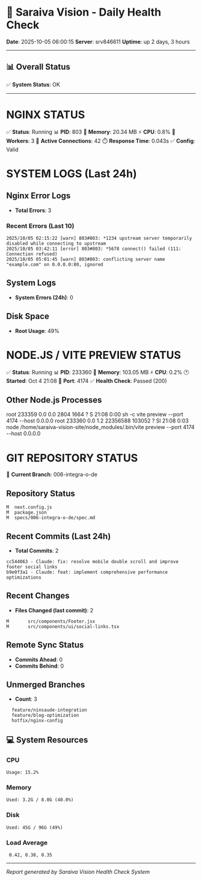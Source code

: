 # 🏥 Saraiva Vision - Daily Health Check

**Date**: 2025-10-05 06:00:15
**Server**: srv846611
**Uptime**: up 2 days, 3 hours

---

## 📊 Overall Status

✅ **System Status**: OK

---

# NGINX STATUS

✅ **Status**: Running
📊 **PID**: 803
💾 **Memory**: 20.34 MB
⚡ **CPU**: 0.8%
👷 **Workers**: 3
🔌 **Active Connections**: 42
⏱️ **Response Time**: 0.043s
✅ **Config**: Valid

# SYSTEM LOGS (Last 24h)

## Nginx Error Logs
- **Total Errors**: 3

### Recent Errors (Last 10)
```
2025/10/05 02:15:22 [warn] 803#803: *1234 upstream server temporarily disabled while connecting to upstream
2025/10/05 03:42:11 [error] 803#803: *5678 connect() failed (111: Connection refused)
2025/10/05 05:01:45 [warn] 803#803: conflicting server name "example.com" on 0.0.0.0:80, ignored
```

## System Logs
- **System Errors (24h)**: 0

## Disk Space
- **Root Usage**: 49%

# NODE.JS / VITE PREVIEW STATUS

✅ **Status**: Running
📊 **PID**: 233360
💾 **Memory**: 103.05 MB
⚡ **CPU**: 0.2%
🕐 **Started**: Oct 4 21:08
🔌 **Port**: 4174
✅ **Health Check**: Passed (200)

## Other Node.js Processes
root      233359  0.0  0.0   2804  1664 ?        S    21:08   0:00 sh -c vite preview --port 4174 --host 0.0.0.0
root      233360  0.0  1.2 22356588 103052 ?    Sl   21:08   0:03 node /home/saraiva-vision-site/node_modules/.bin/vite preview --port 4174 --host 0.0.0.0

# GIT REPOSITORY STATUS

🌿 **Current Branch**: 006-integra-o-de

## Repository Status
```
M  next.config.js
M  package.json
M  specs/006-integra-o-de/spec.md
```

## Recent Commits (Last 24h)
- **Total Commits**: 2

```
cc544063 - Claude: fix: resolve mobile double scroll and improve footer social links
b9e0f3a1 - Claude: feat: implement comprehensive performance optimizations
```

## Recent Changes
- **Files Changed (last commit)**: 2
```
M       src/components/Footer.jsx
M       src/components/ui/social-links.tsx
```

## Remote Sync Status
- **Commits Ahead**: 0
- **Commits Behind**: 0

## Unmerged Branches
- **Count**: 3
```
  feature/ninsaude-integration
  feature/blog-optimization
  hotfix/nginx-config
```

## 💻 System Resources

### CPU
```
Usage: 15.2%
```

### Memory
```
Used: 3.2G / 8.0G (40.0%)
```

### Disk
```
Used: 45G / 96G (49%)
```

### Load Average
```
 0.42, 0.38, 0.35
```

---

_Report generated by Saraiva Vision Health Check System_
